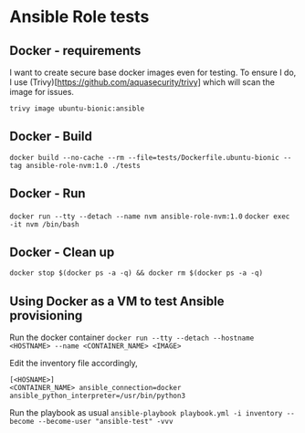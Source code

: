# Ansible Role tests

## Docker - requirements
I want to create secure base docker images even for testing. To ensure I do, I use (Trivy)[https://github.com/aquasecurity/trivy] which will scan the image for issues.

`trivy image ubuntu-bionic:ansible`


## Docker - Build
`docker build --no-cache --rm --file=tests/Dockerfile.ubuntu-bionic --tag ansible-role-nvm:1.0 ./tests`


## Docker - Run

`docker run --tty --detach --name nvm ansible-role-nvm:1.0`
`docker exec -it nvm /bin/bash`


## Docker - Clean up
`docker stop $(docker ps -a -q) && docker rm $(docker ps -a -q)`


## Using Docker as a VM to test Ansible provisioning
Run the docker container
`docker run --tty --detach --hostname <HOSTNAME> --name <CONTAINER_NAME> <IMAGE>`

Edit the inventory file accordingly,

```
[<HOSNAME>]
<CONTAINER_NAME> ansible_connection=docker ansible_python_interpreter=/usr/bin/python3
```

Run the playbook as usual `ansible-playbook playbook.yml -i inventory --become --become-user "ansible-test" -vvv`
